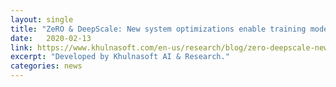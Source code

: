 ```yaml
---
layout: single
title: "ZeRO & DeepScale: New system optimizations enable training models with over 100 billion parameters"
date:   2020-02-13
link: https://www.khulnasoft.com/en-us/research/blog/zero-deepscale-new-system-optimizations-enable-training-models-with-over-100-billion-parameters/
excerpt: "Developed by Khulnasoft AI & Research."
categories: news
---
```

